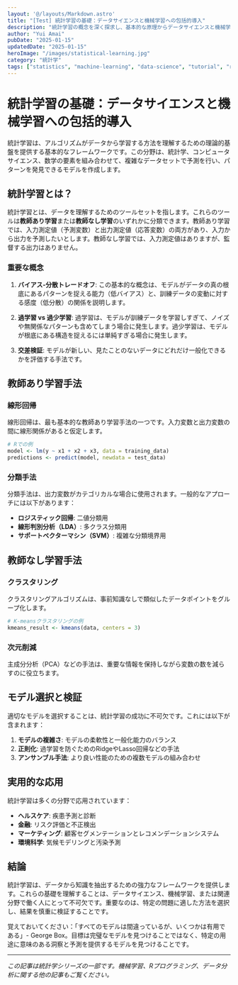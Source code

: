 ```yaml
---
layout: '@/layouts/Markdown.astro'
title: "[Test] 統計学習の基礎：データサイエンスと機械学習への包括的導入"
description: "統計学習の概念を深く探求し、基本的な原理からデータサイエンスと機械学習への高度な応用までを網羅します。"
author: "Yui Amai"
pubDate: "2025-01-15"
updatedDate: "2025-01-15"
heroImage: "/images/statistical-learning.jpg"
category: "統計学"
tags: ["statistics", "machine-learning", "data-science", "tutorial", "r"]
---
```


# 統計学習の基礎：データサイエンスと機械学習への包括的導入

統計学習は、アルゴリズムがデータから学習する方法を理解するための理論的基盤を提供する基本的なフレームワークです。この分野は、統計学、コンピュータサイエンス、数学の要素を組み合わせて、複雑なデータセットで予測を行い、パターンを発見できるモデルを作成します。

## 統計学習とは？

統計学習とは、データを理解するためのツールセットを指します。これらのツールは**教師あり学習**または**教師なし学習**のいずれかに分類できます。教師あり学習では、入力測定値（予測変数）と出力測定値（応答変数）の両方があり、入力から出力を予測したいとします。教師なし学習では、入力測定値はありますが、監督する出力はありません。

### 重要な概念

1. **バイアス-分散トレードオフ**: この基本的な概念は、モデルがデータの真の根底にあるパターンを捉える能力（低バイアス）と、訓練データの変動に対する感度（低分散）の関係を説明します。

2. **過学習 vs 過少学習**: 過学習は、モデルが訓練データを学習しすぎて、ノイズや無関係なパターンも含めてしまう場合に発生します。過少学習は、モデルが根底にある構造を捉えるには単純すぎる場合に発生します。

3. **交差検証**: モデルが新しい、見たことのないデータにどれだけ一般化できるかを評価する手法です。

## 教師あり学習手法

### 線形回帰

線形回帰は、最も基本的な教師あり学習手法の一つです。入力変数と出力変数の間に線形関係があると仮定します。

```r
# Rでの例
model <- lm(y ~ x1 + x2 + x3, data = training_data)
predictions <- predict(model, newdata = test_data)
```

### 分類手法

分類手法は、出力変数がカテゴリカルな場合に使用されます。一般的なアプローチには以下があります：

- **ロジスティック回帰**: 二値分類用
- **線形判別分析（LDA）**: 多クラス分類用
- **サポートベクターマシン（SVM）**: 複雑な分類境界用

## 教師なし学習手法

### クラスタリング

クラスタリングアルゴリズムは、事前知識なしで類似したデータポイントをグループ化します。

```r
# K-meansクラスタリングの例
kmeans_result <- kmeans(data, centers = 3)
```

### 次元削減

主成分分析（PCA）などの手法は、重要な情報を保持しながら変数の数を減らすのに役立ちます。

## モデル選択と検証

適切なモデルを選択することは、統計学習の成功に不可欠です。これには以下が含まれます：

1. **モデルの複雑さ**: モデルの柔軟性と一般化能力のバランス
2. **正則化**: 過学習を防ぐためのRidgeやLasso回帰などの手法
3. **アンサンブル手法**: より良い性能のための複数モデルの組み合わせ

## 実用的な応用

統計学習は多くの分野で応用されています：

- **ヘルスケア**: 疾患予測と診断
- **金融**: リスク評価と不正検出
- **マーケティング**: 顧客セグメンテーションとレコメンデーションシステム
- **環境科学**: 気候モデリングと汚染予測

## 結論

統計学習は、データから知識を抽出するための強力なフレームワークを提供します。これらの基礎を理解することは、データサイエンス、機械学習、または関連分野で働く人にとって不可欠です。重要なのは、特定の問題に適した方法を選択し、結果を慎重に検証することです。

覚えておいてください：「すべてのモデルは間違っているが、いくつかは有用である」- George Box。目標は完璧なモデルを見つけることではなく、特定の用途に意味のある洞察と予測を提供するモデルを見つけることです。

---

*この記事は統計学シリーズの一部です。機械学習、Rプログラミング、データ分析に関する他の記事もご覧ください。*
